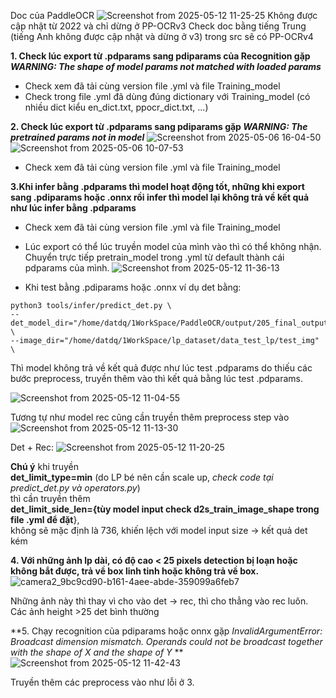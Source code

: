 Doc của PaddleOCR
![Screenshot from 2025-05-12 11-25-25](https://github.com/user-attachments/assets/cf0483f4-f83e-4d02-8bf2-d38c785e8777)
Không được cập nhật từ 2022 và chỉ dừng ở PP-OCRv3
Check doc bằng tiếng Trung (tiếng Anh không được cập nhật và dừng ở v3) trong src sẽ có PP-OCRv4

**1. Check lúc export từ .pdparams sang pdiparams của Recognition gặp 
*WARNING: The shape of model params not matched with loaded params***
+ Check xem đã tải cùng version file .yml và file Training_model
+ Check trong file .yml đã dùng đúng dictionary với Training_model (có nhiều dict kiểu en_dict.txt, ppocr_dict.txt, ...) 

**2. Check lúc export từ .pdparams sang pdiparams gặp 
*WARNING: The pretrained params not in model***
![Screenshot from 2025-05-06 16-04-50](https://github.com/user-attachments/assets/6043b634-2f3b-47f6-a1cf-659766fedee3)
![Screenshot from 2025-05-06 10-07-53](https://github.com/user-attachments/assets/62c799d2-831c-45ec-8794-b66edda0edac)
+ Check xem đã tải cùng version file .yml và file Training_model 

**3.Khi infer bằng .pdparams thì model hoạt động tốt, những khi export sang .pdiparams hoặc .onnx rồi infer thì model lại không trả về kết quả như lúc infer bằng .pdparams**  
+ Check xem đã tải cùng version file .yml và file Training_model 
+ Lúc export có thể lúc truyền model của mình vào thì có thể không nhận. Chuyển trực tiếp pretrain_model trong .yml từ default thành cái pdparams của mình.
![Screenshot from 2025-05-12 11-36-13](https://github.com/user-attachments/assets/31c35c22-5a6f-4be2-a963-9d7c19a2e17c)

+ Khi test bằng .pdiparams hoặc .onnx ví dụ det bằng: 
```
python3 tools/infer/predict_det.py \
--det_model_dir="/home/datdq/1WorkSpace/PaddleOCR/output/205_final_output_best_acc_infer" \
--image_dir="/home/datdq/1WorkSpace/lp_dataset/data_test_lp/test_img" \
```
Thì model không trả về kết quả được như lúc test .pdparams do thiếu các bước preprocess, truyền thêm vào thì kết quả bằng lúc test .pdparams.

![Screenshot from 2025-05-12 11-04-55](https://github.com/user-attachments/assets/d720c9e8-a1de-483f-a351-dfd4a08b5ad2)

Tương tự như model rec cũng cần truyền thêm preprocess step vào
![Screenshot from 2025-05-12 11-13-30](https://github.com/user-attachments/assets/f60202ab-7af2-4423-a2e5-21541c507611)

Det + Rec:
![Screenshot from 2025-05-12 11-20-25](https://github.com/user-attachments/assets/c1b209ef-2cde-4be8-8971-43ae4d13e4d4)

**Chú ý** khi truyền \
**det_limit_type=min** (do LP bé nên cần scale up, *check code tại predict_det.py và operators.py*) \
thì cần truyền thêm \
**det_limit_side_len={tùy model input check d2s_train_image_shape trong file .yml để đặt**}, \
không sẽ mặc định là 736, khiến lệch với model input size -> kết quả det kém

**4. Với những ảnh lp dài, có độ cao < 25 pixels detection bị loạn hoặc không bắt được, trả về box linh tinh hoặc không trả về box.**
![camera2_9bc9cd90-b161-4aee-abde-359099a6feb7](https://github.com/user-attachments/assets/8b7aafea-9b7d-4b59-af29-90a6725b2970)

Những ảnh này thì thay vì cho vào det -> rec, thì cho thẳng vào rec luôn.
Các ảnh height >25 det bình thường

**5. Chạy recognition của pdiparams hoặc onnx gặp 
 *InvalidArgumentError: Broadcast dimension mismatch. Operands could not be broadcast together with the shape of X and the shape of Y* **
![Screenshot from 2025-05-12 11-42-43](https://github.com/user-attachments/assets/cc45774b-8656-4d1f-ae00-7657d4386d8c)

Truyền thêm các preprocess vào như lỗi ở 3.
